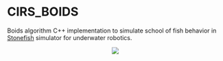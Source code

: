 # CIRS_BOIDS

Boids algorithm C++ implementation to simulate school of fish behavior in [Stonefish](https://github.com/patrykcieslak/stonefish) simulator for underwater robotics.

<div align="center">
  <img src="https://raw.githubusercontent.com/GitSRealpe/cirs_boids/refs/heads/main/media/peixos.gif"  />
</div>
